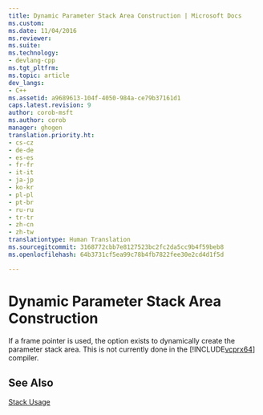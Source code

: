 ```yaml
---
title: Dynamic Parameter Stack Area Construction | Microsoft Docs
ms.custom: 
ms.date: 11/04/2016
ms.reviewer: 
ms.suite: 
ms.technology:
- devlang-cpp
ms.tgt_pltfrm: 
ms.topic: article
dev_langs:
- C++
ms.assetid: a9689613-104f-4050-984a-ce79b37161d1
caps.latest.revision: 9
author: corob-msft
ms.author: corob
manager: ghogen
translation.priority.ht:
- cs-cz
- de-de
- es-es
- fr-fr
- it-it
- ja-jp
- ko-kr
- pl-pl
- pt-br
- ru-ru
- tr-tr
- zh-cn
- zh-tw
translationtype: Human Translation
ms.sourcegitcommit: 3168772cbb7e8127523bc2fc2da5cc9b4f59beb8
ms.openlocfilehash: 64b3731cf5ea99c78b4fb7822fee30e2cd4d1f5d

---
```

# Dynamic Parameter Stack Area Construction
If a frame pointer is used, the option exists to dynamically create the parameter stack area. This is not currently done in the [!INCLUDE[vcprx64](../assembler/inline/includes/vcprx64_md.md)] compiler.  
  
## See Also  
 [Stack Usage](../build/stack-usage.md)


<!--HONumber=Jan17_HO2-->


